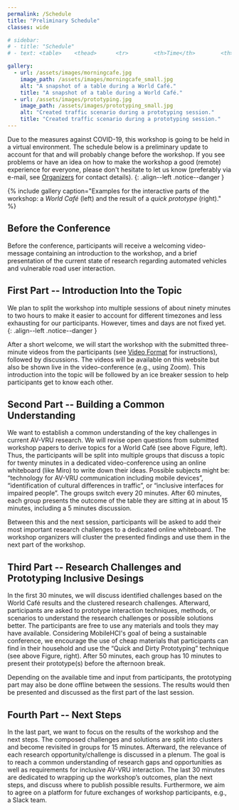```yaml
---
permalink: /Schedule
title: "Preliminary Schedule"
classes: wide

# sidebar: 
# - title: "Schedule"
# - text: <table>    <thead>      <tr>        <th>Time</th>        <th>Topic</th>      </tr>    </thead>    <tbody>      <tr>        <td>09:00</td>        <td>Opening</td>      </tr>      <tr>        <td>09:15</td>        <td>Overview on eHMIs</td>      </tr>      <tr>        <td>09:30</td>        <td>Paper Presentations</td>      </tr>      <tr>        <td>10:30</td>        <td><strong>Morning Break</strong></td>      </tr>      <tr>        <td>10:50</td>        <td>World Café</td>      </tr>      <tr>        <td>11:50</td>        <td>Presentations</td>      </tr>      <tr>        <td>12:35</td>        <td>Research Challenges</td>      </tr>      <tr>        <td>12:50</td>        <td><strong>Lunch Break</strong></td>      </tr>      <tr>        <td>13:50</td>        <td>Discussion</td>      </tr>      <tr>        <td>14:10</td>        <td>Prototyping</td>      </tr>      <tr>        <td>15:00</td>        <td>Presentations</td>      </tr>      <tr>        <td>15:30</td>        <td><strong>Afternoon Break</strong></td>      </tr>      <tr>        <td>15:50</td>        <td>Results</td>      </tr>      <tr>        <td>16:05</td>        <td>Plenum Discussion</td>      </tr>      <tr>        <td>16:30</td>        <td>Wrap-Up</td>      </tr>      <tr>        <td>17:00</td>        <td><strong>End.</strong></td>      </tr>    </tbody>  </table>

gallery:
  - url: /assets/images/morningcafe.jpg
    image_path: /assets/images/morningcafe_small.jpg
    alt: "A snapshot of a table during a World Café."
    title: "A snapshot of a table during a World Café."
  - url: /assets/images/prototyping.jpg
    image_path: /assets/images/prototyping_small.jpg
    alt: "Created traffic scenario during a prototyping session."
    title: "Created traffic scenario during a prototyping session."
---
```


Due to the measures against COVID-19, this workshop is going to be held in a virtual environment. 
The schedule below is a preliminary update to account for that and will probably change before the workshop. 
If you see problems or have an idea on how to make the workshop a good (remote) experience for everyone, please don't hesitate to let us know (preferably via e-mail, see [Organizers](/Organizers) for contact details). 
{: .align--left .notice--danger  }

<!-- {% include figure image_path="/assets/images/morningcafe.jpg" alt="A snapshot of a table during a World Café." caption="A snapshot of a table during a World Café." %} -->

{% include gallery caption="Examples for the interactive parts of the workshop: a *World Café* (left) and the result of a *quick prototype* (right)." %}

## Before the Conference
<!-- To this end, there are presentations, hands-on activities, and group discussions planned.  -->
Before the conference, participants will receive a welcoming video-message containing an introduction to the workshop, and a brief presentation of the current state of research regarding automated vehicles and vulnerable road user interaction. 

## First Part -- Introduction Into the Topic
We plan to split the workshop into multiple sessions of about ninety minutes to two hours to make it easier to account for different timezones and less exhausting for our participants. 
However, times and days are not fixed yet. 
{: .align--left .notice--danger  }

After a short welcome, we will start the workshop with the submitted three-minute videos from the participants (see [Video Format](/Participate#video-format) for instructions), followed by discussions. 
The videos will be available on this website but also be shown live in the video-conference (e.g., using Zoom). 
This introduction into the topic will be followed by an ice breaker session to help participants get to know each other. 

## Second Part -- Building a Common Understanding
We want to establish a common understanding of the key challenges in current AV-VRU research. We will revise open questions from submitted workshop papers to derive topics for a World Café (see above Figure, left). Thus, the participants will be split into multiple groups that discuss a topic for twenty minutes in a dedicated video-conference using an online whiteboard (like Miro) to write down their ideas. Possible subjects might be: “technology for AV-VRU communication including mobile devices”, “identification of cultural differences in traffic”, or “inclusive interfaces for impaired people”. The groups switch every 20 minutes. After 60 minutes, each group presents the outcome of the table they are sitting at in about 15 minutes, including a 5 minutes discussion. 

Between this and the next session, participants will be asked to add their most important research challenges to a dedicated online whiteboard. The workshop organizers will cluster the presented findings and use them in the next part of the workshop.

## Third Part -- Research Challenges and Prototyping Inclusive Desings
In the first 30 minutes, we will discuss identified challenges based on the World Café results and the clustered research challenges. 
Afterward, participants are asked to prototype interaction techniques, methods, or scenarios to understand the research challenges or possible solutions better. 
The participants are free to use any materials and tools they may have available. 
Considering MobileHCI's goal of being a sustainable conference, we encourage the use of cheap materials that participants can find in their household and use the “Quick and Dirty Prototyping” technique (see above Figure, right). 
After 50 minutes, each group has 10 minutes to present their prototype(s) before the afternoon break.

Depending on the available time and input from participants, the prototyping part may also be done offline between the sessions. The results would then be presented and discussed as the first part of the last session. 

## Fourth Part -- Next Steps
In the last part, we want to focus on the results of the workshop and the next steps. 
The composed challenges and solutions are split into clusters and become revisited in groups for 15 minutes. 
Afterward, the relevance of each research opportunity/challenge is discussed in a plenum. 
The goal is to reach a common understanding of research gaps and opportunities as well as requirements for inclusive AV-VRU interaction. 
The last 30 minutes are dedicated to wrapping up the workshop’s outcomes, plan the next steps, and discuss where to publish possible results. 
Furthermore, we aim to agree on a platform for future exchanges of workshop participants, e.g., a Slack team.
